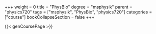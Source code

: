 +++
weight = 0
title = "PhysBio"
degree = "msphysik"
parent = "physics720"
tags = ["msphysik", "PhysBio", "physics720"]
categories = ["course"]
bookCollapseSection = false
+++

{{< genCoursePage >}}
